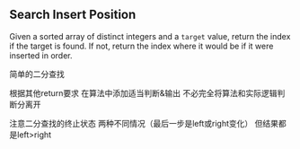 ## Search Insert Position

Given a sorted array of distinct integers and a `target` value, return the index if the target is found. If not, return the index where it would be if it were inserted in order.

简单的二分查找

根据其他return要求 在算法中添加适当判断&输出 不必完全将算法和实际逻辑判断分离开

注意二分查找的终止状态 两种不同情况（最后一步是left或right变化） 但结果都是left>right